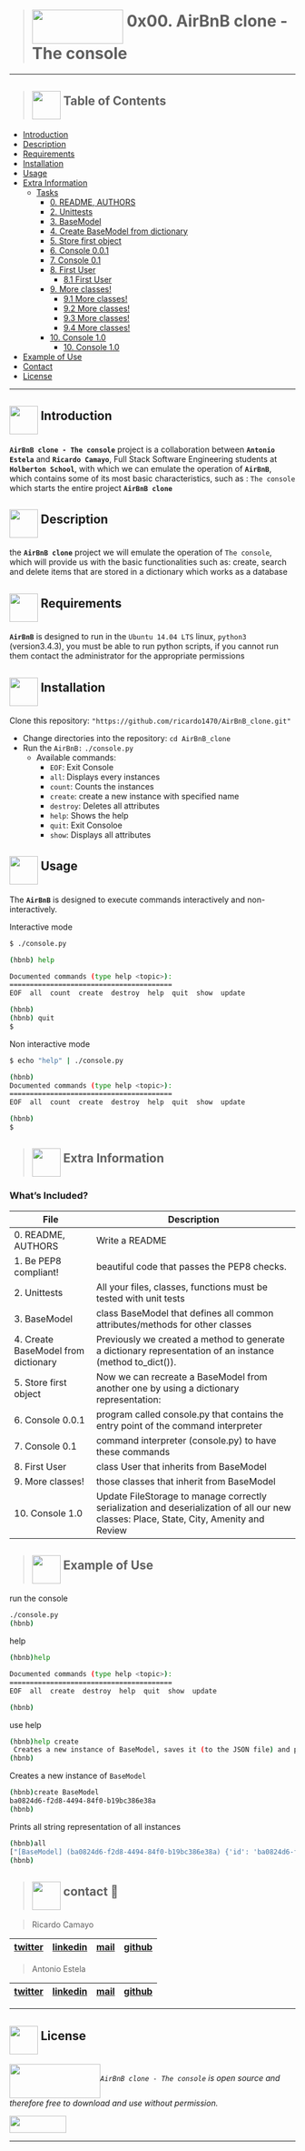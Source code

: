 > # <a href="AirBnB clone"><img src="https://camo.githubusercontent.com/9ebbf60e208b031d4dcf7db6ffc19fe0339d0ff3/68747470733a2f2f692e6962622e636f2f64354e38354e682f68626e622e706e67" align="middle" width="160" height="60"></a> 0x00. AirBnB clone - The console
---
> ## <a href="AirBnB clone"><img src="https://process.filestackapi.com/resize=width:200/https://cdn.filestackcontent.com/4EAxE8NfTNGVsqHFIXVF" align="middle" width="50" height="50"></a> Table of Contents

* [Introduction](#Introduction)
* [Description](#description)
* [Requirements](#requirements)
* [Installation](#installation)
* [Usage](#usage)
* [Extra Information](#Extra-information)
  * [Tasks](#Tasks)
    * [0. README, AUTHORS](#0.-README,-AUTHORS)
    * [2. Unittests](../tests//)
    * [3. BaseModel](./models/base_model.py)
    * [4. Create BaseModel from dictionary](./models/base_model.py)
    * [5. Store first object](./models/base_model.py)
    * [6. Console 0.0.1](./console.py)
    * [7. Console 0.1](./console.py)
    * [8. First User](./models/user.py)
      * [8.1 First User](./models/engine/file_storage.py)
    * [9. More classes!](./models/state.py)
      * [9.1 More classes!](./models/city.py)
      * [9.2 More classes!](./models/amenity.py)
      * [9.3 More classes!](./models/place.py)
      * [9.4 More classes!](./models/review.py)
    * [10. Console 1.0](console.py)
      * [10. Console 1.0](./models/engine/file_storage.py)
* [Example of Use](#example-of-use)
* [Contact](#Contact)
* [License](#license)
---

## <a href="AirBnB clone"><img src="https://process.filestackapi.com/resize=width:200/https://cdn.filestackcontent.com/4EAxE8NfTNGVsqHFIXVF" align="middle" width="50" height="50"></a> Introduction
**`AirBnB clone - The console`** project is a collaboration between **`Antonio Estela`** and **`Ricardo Camayo`**, Full Stack Software Engineering students at **`Holberton School`**, with which we can emulate the operation of **`AirBnB`**, which contains some of its most basic characteristics, such as : `The console` which starts the entire project **`AirBnB clone`**
## <a href="AirBnB clone"><img src="https://process.filestackapi.com/resize=width:200/https://cdn.filestackcontent.com/4EAxE8NfTNGVsqHFIXVF" align="middle" width="50" height="50"></a> Description
the **`AirBnB clone`** project we will emulate the operation of `The console`, which will provide us with the basic functionalities such as: create, search and delete items that are stored in a dictionary which works as a database
## <a href="AirBnB clone"><img src="https://process.filestackapi.com/resize=width:200/https://cdn.filestackcontent.com/4EAxE8NfTNGVsqHFIXVF" align="middle" width="50" height="50"></a> Requirements
**`AirBnB`** is designed to run in the `Ubuntu 14.04 LTS` linux, `python3` (version3.4.3), you must be able to run python scripts, if you cannot run them contact the administrator for the appropriate permissions
## <a href="AirBnB clone"><img src="https://process.filestackapi.com/resize=width:200/https://cdn.filestackcontent.com/4EAxE8NfTNGVsqHFIXVF" align="middle" width="50" height="50"></a> Installation
Clone this repository: `"https://github.com/ricardo1470/AirBnB_clone.git"`
   * Change directories into the repository: `cd AirBnB_clone`
   * Run the `AirBnB:` `./console.py`
     * Available commands:
       * `EOF`: Exit Console
       * `all`: Displays every instances
       * `count`: Counts the instances
       * `create`: create a new instance with specified name
       * `destroy`: Deletes all attributes
       * `help`: Shows the help
       * `quit`: Exit Consoloe
       * `show`: Displays all attributes
## <a href="AirBnB clone"><img src="https://process.filestackapi.com/resize=width:200/https://cdn.filestackcontent.com/4EAxE8NfTNGVsqHFIXVF" align="middle" width="50" height="50"></a> Usage
The **`AirBnB`** is designed to execute commands interactively and non-interactively.

Interactive mode
```bash
$ ./console.py

(hbnb) help

Documented commands (type help <topic>):
========================================
EOF  all  count  create  destroy  help  quit  show  update

(hbnb)
(hbnb) quit
$
```

Non interactive mode
```bash
$ echo "help" | ./console.py

(hbnb)
Documented commands (type help <topic>):
========================================
EOF  all  count  create  destroy  help  quit  show  update

(hbnb)
$
```

> ## <a href="AirBnB clone"><img src="https://process.filestackapi.com/resize=width:200/https://cdn.filestackcontent.com/4EAxE8NfTNGVsqHFIXVF" align="middle" width="50" height="50"></a> Extra Information
### What’s Included?
| File  | Description  |
|---|---|
| 0. README, AUTHORS  | Write a README  |
| 1. Be PEP8 compliant!   | beautiful code that passes the PEP8 checks.  |
| 2. Unittests  | All your files, classes, functions must be tested with unit tests  |
| 3. BaseModel |  class BaseModel that defines all common attributes/methods for other classes  |
| 4. Create BaseModel from dictionary  | Previously we created a method to generate a dictionary representation of an instance (method to_dict()).  |
| 5. Store first object  | Now we can recreate a BaseModel from another one by using a dictionary representation:  |
| 6. Console 0.0.1  | program called console.py that contains the entry point of the command interpreter  |
| 7. Console 0.1  | command interpreter (console.py) to have these commands  |
| 8. First User  | class User that inherits from BaseModel  |
| 9. More classes!  | those classes that inherit from BaseModel  |
| 10. Console 1.0  | Update FileStorage to manage correctly serialization and deserialization of all our new classes: Place, State, City, Amenity and Review  |


> ## <a href="AirBnB clone"><img src="https://process.filestackapi.com/resize=width:200/https://cdn.filestackcontent.com/4EAxE8NfTNGVsqHFIXVF" align="middle" width="50" height="50"></a> Example of Use
run the console

```bash
./console.py
(hbnb)
```
help

```bash
(hbnb)help

Documented commands (type help <topic>):
========================================
EOF  all  create  destroy  help  quit  show  update

(hbnb)
```
use help

```bash
(hbnb)help create
 Creates a new instance of BaseModel, saves it (to the JSON file) and prints the id.
(hbnb)
```
Creates a new instance of `BaseModel`

```bash
(hbnb)create BaseModel
ba0824d6-f2d8-4494-84f0-b19bc386e38a
(hbnb)
```
Prints all string representation of all instances

```bash
(hbnb)all
["[BaseModel] (ba0824d6-f2d8-4494-84f0-b19bc386e38a) {'id': 'ba0824d6-f2d8-4494-84f0-b19bc386e38a', 'created_at': datetime.datetime(2020, 7, 1, 15, 34, 25, 759544), 'updated_at': datetime.datetime(2020, 7, 1, 15, 34, 25, 759559)}"]
(hbnb)
```

> ## <a href="AirBnB clone"><img src="https://process.filestackapi.com/resize=width:200/https://cdn.filestackcontent.com/4EAxE8NfTNGVsqHFIXVF" align="middle" width="50" height="50"></a> contact 💬

> Ricardo Camayo

| [twitter](https://twitter.com/RICARDO1470) | [linkedin](https://www.linkedin.com/in/ricardo-alfonso-camayo/) | [mail](1466@holbertonschool.com) | [github](https://github.com/ricardo1470/README/blob/master/README.md) |
|---|---|---|---|

> Antonio Estela

| [twitter](https://twitter.com/Antonio__Estela) | [linkedin](https://www.linkedin.com/in/antonio-jos%C3%A9-estela-7b2a64156/) | [mail](1569@holbertonschool.com) | [github](https://github.com/AntonioEstela) |
|---|---|---|---|
---

## <a href="url"><img src="https://process.filestackapi.com/resize=width:200/https://cdn.filestackcontent.com/4EAxE8NfTNGVsqHFIXVF" align="middle" width="50" height="50"></a> License
*<a href="url"><img src="https://camo.githubusercontent.com/9ebbf60e208b031d4dcf7db6ffc19fe0339d0ff3/68747470733a2f2f692e6962622e636f2f64354e38354e682f68626e622e706e67" align="middle" width="160" height="60"></a>`AirBnB clone - The console` is open source and therefore free to download and use without permission.*

<a href="url"><img src="https://www.holbertonschool.com/holberton-logo.png" align="middle" width="100" height="30"></a>

---
